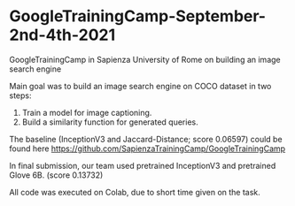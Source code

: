 # GoogleTrainingCamp-September-2nd-4th-2021
GoogleTrainingCamp in Sapienza University of Rome on building an image search engine

Main goal was to build an image search engine on COCO dataset in two steps:
1. Train a model for image captioning.
2. Build a similarity function for generated queries.

The baseline (InceptionV3 and Jaccard-Distance; score 0.06597) could be found here https://github.com/SapienzaTrainingCamp/GoogleTrainingCamp

In final submission, our team used pretrained InceptionV3 and pretrained Glove 6B. (score 0.13732)

All code was executed on Colab, due to short time given on the task.

